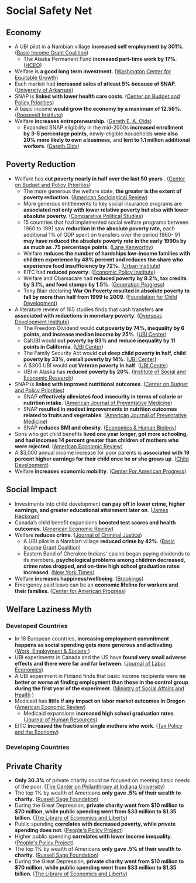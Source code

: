 # Social Safety Net

## Economy

* A UBI pilot in a Nambian village **increased self employment by 301%**. \([Basic Income Grant Coalition](https://www.bignam.org/Publications/BIG_Assessment_report_08b.pdf#page=77)\)
  * The Alaska Permanent Fund **increased part-time work by 17%**. \([HCEO](http://humcap.uchicago.edu/RePEc/hka/wpaper/Jones_Marinescu_2019_labor-market-impacts-universal-transfers.pdf)\)
* Welfare is **a good long term investment.** \([Washington Center for Equitable Growth](https://equitablegrowth.org/wp-content/uploads/2020/05/051120-wp-Is-the-social-safety-net-a-long-term-investment-Bailey-Hoynes-Rossin-Slater-and-Walker.pdf)\)
* Each market had **increased sales of atleast 5% because of SNAP**. \([University of Arkansas](https://scholarworks.uark.edu/cgi/viewcontent.cgi?article=1002&context=scwkuht#page=29)\)
* SNAP is **linked with lower health care costs**. \([Center on Budget and Policy Priorities](https://www.cbpp.org/sites/default/files/atoms/files/1-17-18fa.pdf)\)
* A basic income **would grow the economy by a maximum of 12.56%**. \([Roosevelt Institute](https://rooseveltinstitute.org/wp-content/uploads/2020/07/RI-Macroeconomic-Effects-of-UBI-201708.pdf)\)
* Welfare **increases entrepreneurship**. \([Gareth E. A. Olds](https://repository.library.brown.edu/studio/item/bdr:386278/PDF/?embed=true)\)
  * Expanded SNAP eligibility in the mid-2000s **increased enrollment by 3-5 percentage points**, newly-eligible households **were also 20% more likely to own a business,** and **lent to 1.1 million additional workers**. \([Gareth Olds](https://www.hbs.edu/ris/Publication%20Files/16-143_2cf7ba14-5bfa-4c34-85d9-0edc0ddc7ce6.pdf)\)

## Poverty Reduction

* Welfare has **cut poverty nearly in half over the last 50 years** . \([Center on Budget and Policy Priorities](https://www.cbpp.org/sites/default/files/atoms/files/9-14-18pov.pdf)\)
  * The more generous the welfare state, **the greater is the extent of poverty reduction**. \([American Sociological Review](https://0x0.la/u/TSZmMMi.pdf)\)
  * More generous entitlements to key social insurance programs are **associated not only with lower relative poverty but also with lower absolute poverty**. \([Comparative Political Studies](https://dacemirror.sci-hub.st/journal-article/fac163ad95bd531a395cda4f3ce514d0/scruggs2006.pdf)\)
  * 15 countries that had implemented social welfare programs between 1960 to 1991 saw **reduction in the absolute poverty rate,** each additional 1% of GDP spent on transfers over the period 1960- 91 **may have reduced the absolute poverty rate in the early 1990s by as much as .75 percentage points**. \([Lane Kenworthy](http://www.lisdatacenter.org/wps/liswps/188.pdf)\)
  * Welfare **reduces the number of hardships low-income families with children experience by 48% percent and reduces the share who experience food insufficiency by 72%.** \([Urban Institute](https://www.urban.org/sites/default/files/publication/99294/policy_efforts_to_reduce_material_hardship_1.pdf)\)
  * EITC had **reduced poverty**. \([Economic Policy Institute](https://files.epi.org/pdf/179545.pdf)\)
  * Welfare and Obamacare had **reduced poverty by 8.2%, tax credits by 3.1%, and food stamps by 1.5%**. \([Generation Progress](https://genprogress.org/millions-of-americans-kept-out-of-poverty-due-to-the-affordable-care-act-and-welfare/)\)
  * Tony Blair declaring **War On Poverty resulted in absolute poverty to fall by more than half from 1999 to 2009**. \([Foundation for Child Development](https://www.fcd-us.org/assets/2011/02/First20Focus20-20Tackling20Child20Poverty.pdf#page=5)\)
* A literature review of 165 studies finds that cash transfers **are associated with reductions in monetary poverty**. \([Overseas Development Institute](https://cdn.odi.org/media/documents/11316.pdf)\)
  * The Freedom Dividend would **cut poverty by 74%, inequality by 6 points, and increase median income by 25%**. \([UBI Center](https://www.ubicenter.org/distributional-analysis-of-andrew-yangs-freedom-dividend)\)
  * CalUBI would **cut poverty by 83% and reduce inequality by 11 points in California**. \([UBI Center](https://www.ubicenter.org/california-ab65-calubi)\)
  * The Family Security Act would **cut deep child poverty in half, child poverty by 33%, overall poverty by 14%**. \([UBI Center](https://child-allowance.ubicenter.org/family-security-act.html)\)
  * A $300 UBI would **cut Veteran poverty in half**. \([UBI Center](https://www.ubicenter.org/veterans)\)
  * UBI in Alaska has **reduced poverty by 20%**. \([Institute of Social and Economic Research](https://iseralaska.org/static/legacy_publication_links/presentations/2016_10_18-AlaskaPFDPoverty.pdf)\)
* SNAP is **linked with improved nutritional outcomes**. \([Center on Budget and Policy Priorities](https://www.cbpp.org/sites/default/files/atoms/files/1-17-18fa.pdf)\)
  * SNAP **effectively alleviates food insecurity in terms of calorie or nutrition intake**. \([American Journal of Preventative Medicine](https://zero.sci-hub.se/4873/5c6531d05af3ab7100b2ba572900b03b/andreyeva2015.pdf)\)
  * SNAP **resulted in modest improvements in nutrition outcomes related to fruits and vegetables**. \([American Journal of Preventative Medicine](https://www.ajpmonline.org/action/showPdf?pii=S0749-3797%2816%2930389-0)\)
  * SNAP **reduces BMI and obesity**. \([Economics & Human Biology](https://0x0.la/u/tAic4aH.pdf)\)
* Sons who got child benefits **lived one year longer, got more schooling, and had incomes 14 percent greater than children of mothers who were rejected**. \([American Economic Review](https://www.nber.org/system/files/working_papers/w20103/w20103.pdf)\)
* A $3,000 annual income increase for poor parents is **associated with 19 percent higher earnings for their child once he or she grows up**. \([Child Development](https://escholarship.org/content/qt7hm1s09d/qt7hm1s09d.pdf)\)
* Welfare **increases economic mobility**. \([Center For American Progress](https://cdn.americanprogress.org/wp-content/uploads/2014/03/RyanBudgetAyresStandard.pdf)\)

## Social Impact

* Investments into child development **can pay off in lower crime, higher earnings, and greater educational attainment later on**. \([James Heckman](https://heckmanequation.org/www/assets/2013/07/F_HeckmanDeficitPieceCUSTOM-Generic_052714-3-1.pdf)\)
* Canada’s child benefit expansions **boosted test scores and health outcomes**. \([American Economic Review](https://www.nber.org/system/files/working_papers/w14624/w14624.pdf)\)
* Welfare **reduces crime**. \([Journal of Criminal Justice](https://sci-hub.se/downloads/2020-05-26/57/rudolph2020.pdf)\)
  * A UBI pilot in a Nambian village **reduced crime by 42%**. \([Basic Income Grant Coalition](http://www.bignam.org/Publications/BIG_Assessment_report_08b.pdf#page=20)\)
  * Eastern Band of Cherokee Indians' casino began paying dividends to its members, **psychological problems among children decreased, crime rates dropped, and on-time high school graduation rates increased**. \([New York Times](https://web.archive.org/web/20210225074106/http://opinionator.blogs.nytimes.com/2014/01/18/what-happens-when-the-poor-receive-a-stipend/?_php=true&_type=blogs&_r=2)\)
* Welfare **increases happiness/wellbeing**. \([Brookings](https://www.brookings.edu/research/snap-happy-welfare-poverty-and-well-being-revisited/)\)
* Emergency paid leave can be an **economic lifeline for workers and their families**. \([Center for American Progress](https://www.americanprogress.org/issues/women/reports/2020/09/01/489914/urgent-case-permanent-paid-leave/)\)

## Welfare Laziness Myth

### Developed Countries

* In 18 European countries, **increasing employment commitment happens as social spending gets more generous and activating**. \([Work, Employment & Society  ](http://citeseerx.ist.psu.edu/viewdoc/download?doi=10.1.1.840.8652&rep=rep1&type=pdf)\)
* UBI experiments in Canada and the US have **found very small adverse effects and there were far and far between**. \([Journal of Labor Economics](https://home.cc.umanitoba.ca/~simpson/JOLE1993.pdf)\)
* A UBI experiment in Finland finds that basic income recipients were **no better or worse at finding employment than those in the control group during the first year of the experiment**. \([Ministry of Social Affairs and Health](https://julkaisut.valtioneuvosto.fi/bitstream/handle/10024/161361/Report_The%20Basic%20Income%20Experiment%2020172018%20in%20Finland.pdf?sequence=1&isAllowed=y)  \)
* Medicaid has **little if any impact on labor market outcomes in Oregon**. \([American Economic Review](https://www.ncbi.nlm.nih.gov/pmc/articles/PMC4145849/pdf/nihms-598448.pdf)\)
  * Medicaid expansions **increased high school graduation rates**. \([Journal of Human Resources](https://0x0.la/u/DIPdl0L.pdf)\)
* EITC **increased the fraction of single mothers who work**. \([Tax Policy and the Economy](https://www.journals.uchicago.edu/doi/pdf/10.1086/649831)\)

### Developing Countries

## Private Charity

* **Only 30.3%** of private charity could be focused on meeting basic needs of the poor. \([The Center on Philanthropy at Indiana University](https://scholarworks.iupui.edu/bitstream/handle/1805/5838/giving_focused_on_meeting_needs_of_the_poor_july_2007.pdf#page=34)\)
* The top 1% by wealth of Americans **only gave .5% of their wealth to charity**. \([Russell Sage Foundation](http://www.russellsage.org/news/survey-wealthiest-1-and-common-good)\)
* During the Great Depression, **private charity went from $10 million to $70 million, while public spending went from $33 million to $1.35 billion**. \([The Library of Economics and Liberty](https://www.econlib.org/library/Enc/Charity.html#lfHendersonCEE2-022_table_008)\)
* Public spending **correlates with decreased poverty, while private spending does not**. \([People's Policy Project](https://www.peoplespolicyproject.org/2018/03/26/the-u-s-spends-far-too-little-on-social-welfare/)\)
* Higher public spending **correlates with lower income inequality**. \([People's Policy Project](https://www.peoplespolicyproject.org/2018/03/26/the-u-s-spends-far-too-little-on-social-welfare/)\)
* The top 1% by wealth of Americans **only gave .5% of their wealth to charity**. \([Russell Sage Foundation](https://www.russellsage.org/news/survey-wealthiest-1-and-common-good)\)
* During the Great Depression, **private charity went from $10 million to $70 million, while public spending went from $33 million to $1.35 billion**. \([The Library of Economics and Liberty](https://www.econlib.org/library/Enc/Charity.html#lfHendersonCEE2-022_table_008)\)

